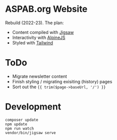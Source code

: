 # ASPAB.org Website
Rebuild (2022-23). The plan:
- Content compiled with [Jigsaw](https://jigsaw.tighten.com)
- Interactivity with [AlpineJS](https://alpinejs.dev)
- Styled with [Tailwind](https://tailwindcss.com)

# ToDo
- Migrate newsletter content
- Finish styling / migrating exisiting (history) pages
- Sort out the `{{ trim($page->baseUrl, '/') }}`


# Development
```
composer update
npm update
npm run watch
vendor/bin/jigsaw serve
```